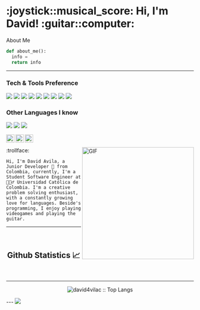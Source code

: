 <h1>:joystick::musical_score: Hi, I'm David!  :guitar::computer:</h1> 

About Me

```python
def about_me():
  info = 
  return info


```
---
### Tech & Tools Preference

<img src = "https://img.shields.io/badge/-HTML5-E34F26?style=flat&logo=html5&logoColor=white"> <img src = "https://img.shields.io/badge/-CSS3-1572B6?style=flat&logo=css3&logoColor=white"> <img src="https://img.shields.io/badge/-MongoDB-4DB33D?style=flat&logo=mongodb&logoColor=FFFFFF"> <img src="https://img.shields.io/badge/-MySQL-F29111?style=flat&logo=mysql&logoColor=FFFFFF"> <img src="https://img.shields.io/badge/-Node.js-3C873A?style=flat&logo=Node.js&logoColor=white"> <img src="http://img.shields.io/badge/-Git-F1502F?style=flat&logo=git&logoColor=FFFFFF">
<img src="http://img.shields.io/badge/-Github-000000?style=flat&logo=github&logoColor=FFFFFF"> <img src="http://img.shields.io/badge/-VS%20Code-007ACC?style=flat&logo=visual%20studio%20code&logoColor=white"> <img src="http://img.shields.io/badge/-Heroku-430098?style=flat&logo=heroku&logoColor=white">

### Other Languages I know
<img src="http://img.shields.io/badge/-Java-F89820?style=flat&logo=java&logoColor=white"> <img src="https://img.shields.io/badge/-C%20&%20C++-659ad2?style=flat&logo=c%2B%2B&logoColor=ffffff"> <img src="https://img.shields.io/badge/-Python-black?style=flat&logo=python&logoColor=white"> 



<a href="https://www.linkedin.com/in/david_avilac/">
  <img align="left" alt="David's LinkdeIN" width="22px" src="https://cdn.jsdelivr.net/npm/simple-icons@v3/icons/linkedin.svg" />
</a>
<a href="https://www.gitlab.com/david_avilac">
  <img align="left" alt="David's Gitlab" width="22px" src="https://cdn.jsdelivr.net/npm/simple-icons@3.13.0/icons/gitlab.svg" />
</a>
<a href="https://www.instagram.com/david_avilac">
  <img align="left" alt="David's instagram" width="22px" src="https://cdn.jsdelivr.net/npm/simple-icons@v3/icons/instagram.svg" />
</a>

<br />
<br />

<div>
    <img  align="right" alt="GIF" src="https://media.giphy.com/media/ZJh42VKmeQ2yY/giphy.gif" width="300" />
    :trollface:	


    Hi, I'm David Avila, a Junior Developer 🚀 from Colombia, currently, I'm a Student Software Engineer at 🙍🏽‍♂️ Universidad Católica de Colombia. I'm a creative problem solving enthusiast, with a constantly growing love for languages. Beside's programming, I enjoy playing videogames and playing the guitar.

</div>







---

<br/>
 
<h2 align="center"> Github Statistics 📈 </h2>
  

<br/>

---
<p align="center"><img src="https://github-readme-stats.vercel.app/api/top-langs/?username=david4vilac&langs_count=10&theme=tokyonight&layout=compact" alt="david4vilac :: Top Langs" /></p>
---
<a href="https://github.com/david4vilac">
  <img src="https://github-readme-stats.vercel.app/api/top-langs/?username=david4vilac&layout=compact" />
</a>  
  
<!--
**david4vilac/david4vilac** is a ✨ _special_ ✨ repository because its `README.md` (this file) appears on your GitHub profile.

Here are some ideas to get you started:


-->
